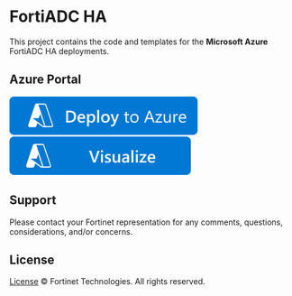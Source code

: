 # FortiADC HA

This project contains the code and templates for the **Microsoft Azure** FortiADC HA deployments.

## Azure Portal

<a href="https://portal.azure.com/#create/Microsoft.Template/uri/https%3A%2F%2Fraw.githubusercontent.com%2Ffortinet%2Ffortiadc-azure-ha%2Fmain%2Ftemplates%2Fdeploy_fadc_ha.json"
target="_blank">
<img src="https://raw.githubusercontent.com/Azure/azure-quickstart-templates/master/1-CONTRIBUTION-GUIDE/images/deploytoazure.svg?sanitize=true"/>
</a><a href="http://armviz.io/#/?load=https%3A%2F%2Fraw.githubusercontent.com%2Ffortinet%2Ffortiadc-azure-ha%2Fmain%2Ftemplates%2Fdeploy_fadc_ha.json" target="_blank">
<img src="https://raw.githubusercontent.com/Azure/azure-quickstart-templates/master/1-CONTRIBUTION-GUIDE/images/visualizebutton.svg?sanitize=true"/>
</a>

## Support

Please contact your Fortinet representation for any comments, questions, considerations, and/or concerns.

## License

[License](./LICENSE) © Fortinet Technologies. All rights reserved.
